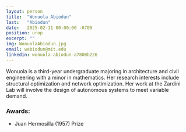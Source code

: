 ```yaml
---
layout: person
title:  "Wonuola Abiodun"
last:   "Abiodun"
date:   2025-02-11 00:00:00 -0700
position: urop
excerpt: ""
img: WonuolaAbiodun.jpg
email: wabiodun@mit.edu
linkedin: wonuola-abiodun-a7800b226
---
```


Wonuola is a third-year undergraduate majoring in architecture and civil engineering with a minor in mathematics. Her research interests include structural optimization and network optimization. Her work at the Zardini Lab will involve the design of autonomous systems to meet variable demand.

### Awards:
- Juan Hermosilla (1957) Prize